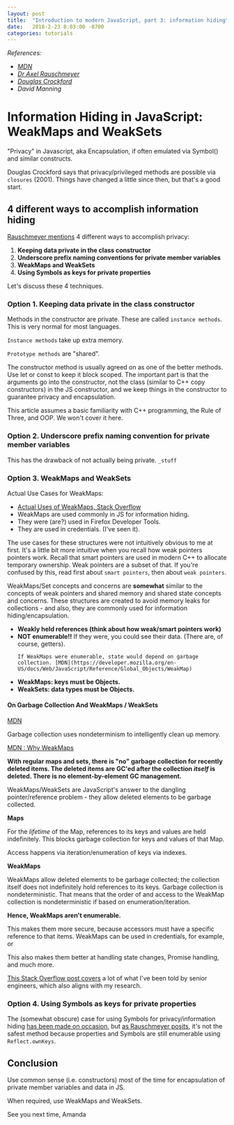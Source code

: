```yaml
---
layout: post
title:  "Introduction to modern JavaScript, part 3: information hiding"
date:   2018-2-23 8:03:00 -0700
categories: tutorials
---
```

*References:*
- *[MDN](https://developer.mozilla.org/en-US/docs/Web/JavaScript/Reference/Global_Objects/WeakMap)*
- *[Dr Axel Rauschmeyer](http://2ality.com/2016/01/private-data-classes.html)*
- *[Douglas Crockford](https://crockford.com/javascript/private.html)*
- *David Manning*

# Information Hiding in JavaScript: WeakMaps and WeakSets
"Privacy" in Javascript, aka Encapsulation, if often emulated via Symbol() and similar constructs.

Douglas Crockford says that privacy/privileged methods are possible via `closures` (2001). Things have changed a little since then, but that's a good start.

## 4 different ways to accomplish information hiding
[Rauschmeyer mentions](http://2ality.com/2016/01/private-data-classes.html) 4 different ways to accomplish privacy:

1. **Keeping data private in the class constructor**
2. **Underscore prefix naming conventions for private member variables**
3. **WeakMaps and WeakSets**
4. **Using Symbols as keys for private properties**

Let's discuss these 4 techniques.

### Option 1. Keeping data private in the class constructor
Methods in the constructor are private. These are called `instance methods`. This is very normal for most languages.

`Instance methods` take up extra memory.

`Prototype methods` are "shared".

The constructor method is usually agreed on as one of the better methods. Use let or const to keep it block scoped.
The important part is that the arguments go into the constructor, not the class (similar to C++ copy constructors) in
the JS constructor, and we keep things in the constructor to guarantee privacy and encapsulation.

This article assumes a basic familiarity with C++ programming, the Rule of Three, and OOP. We won't cover it here.

### Option 2. Underscore prefix naming convention for private member variables
This has the drawback of not actually being private. `_stuff`

### Option 3. WeakMaps and WeakSets

Actual Use Cases for WeakMaps:
- [Actual Uses of WeakMaps, Stack Overflow](https://stackoverflow.com/questions/29413222/what-are-the-actual-uses-of-es6-weakmap)
- WeakMaps are used commonly in JS for information hiding.
- They were (are?) used in Firefox Developer Tools.
- They are used in credentials. (I've seen it).

The use cases for these structures were not intuitively obvious to me at first.
It's a little bit more intuitive when you recall how weak pointers pointers work.
Recall that smart pointers are used in modern C++ to allocate temporary ownership.
Weak pointers are a subset of that. If you're confused by this, read first about
`smart pointers`, then about `weak pointers`.

WeakMaps/Set concepts and concerns are **somewhat** similar to the concepts of weak pointers and
shared memory and shared state concepts and concerns. These structures are created
to avoid memory leaks for collections - and also, they are commonly used for
information hiding/encapsulation.

- **Weakly held references (think about how weak/smart pointers work)**
- **NOT enumerable!!** If they were, you could see their data. (There are, of course, getters).
  ```
  If WeakMaps were enumerable, state would depend on garbage collection. [MDN](https://developer.mozilla.org/en-US/docs/Web/JavaScript/Reference/Global_Objects/WeakMap)
  ```
- **WeakMaps: keys must be Objects.**
- **WeakSets: data types must be Objects.**

#### On Garbage Collection And WeakMaps / WeakSets
[MDN](https://developer.mozilla.org/en-US/docs/Web/JavaScript/Reference/Global_Objects/WeakMap)

Garbage collection uses nondeterminism to intelligently clean up memory.

[MDN : Why WeakMaps](https://developer.mozilla.org/en-US/docs/Web/JavaScript/Reference/Global_Objects/WeakMap)

**With regular maps and sets, there is "no" garbage collection for recently deleted items.
The deleted items are GC'ed after the collection *itself* is deleted. There is no
element-by-element GC management.**

WeakMaps/WeakSets are JavaScript's answer to the dangling pointer/reference
problem - they allow deleted elements to be garbage collected.

**Maps**

For the *lifetime* of the Map, references to its keys and values are held indefinitely.
This blocks garbage collection for keys and values of that Map.

Access happens via iteration/enumeration of keys via indexes.

**WeakMaps**

WeakMaps allow deleted elements to be garbage collected; the collection
itself does not indefinitely hold references to its keys. Garbage collection is
nondeterministic. That means that the order of and access to the WeakMap collection is
nondeterministic if based on enumeration/iteration.

**Hence, WeakMaps aren't enumerable.**

This makes them more secure, because accessors must have a specific reference to
that items. WeakMaps can be used in credentials, for example, or

This also makes them better at handling state changes, Promise handling, and
much more.

[This Stack Overflow post covers](https://stackoverflow.com/questions/29413222/what-are-the-actual-uses-of-es6-weakmap)
a lot of what I've been told by senior engineers, which also aligns with my
research.

### Option 4. Using Symbols as keys for private properties
The (somewhat obscure) case for using Symbols for privacy/information hiding [has been made on occasion](https://medium.com/@davidrhyswhite/private-members-in-es6-db1ccd6128a5), but [as Rauschmeyer posits](http://2ality.com/2016/01/private-data-classes.html),
it's not the safest method because properties and Symbols are still enumerable using `Reflect.ownKeys`.

## Conclusion
Use common sense (i.e. constructors) most of the time for encapsulation of private member variables and data in JS.

When required, use WeakMaps and WeakSets.

See you next time,
Amanda
